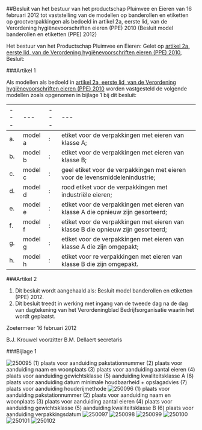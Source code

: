 <meta http-equiv='Content-Type' content='text/html; charset=utf-8' />

##Besluit van het bestuur van het productschap Pluimvee en Eieren van 16 februari 2012 tot vaststelling van de modellen op banderollen en etiketten op grootverpakkingen als bedoeld in artikel 2a, eerste lid, van de Verordening hygiënevoorschriften eieren (PPE) 2010 (Besluit model banderollen en etiketten (PPE) 2012)

Het bestuur van het Productschap Pluimvee en Eieren: 
Gelet op [artikel 2a, eerste lid, van de Verordening hygiënevoorschriften eieren (PPE) 2010](../../../../../../../../../pbo/verordening/hygiënevoorschriften/eieren/(ppe)/2010/BWBR0028125/README.md),
Besluit:  

###Artikel  1 

Als modellen als bedoeld in [artikel 2a, eerste lid, van de Verordening hygiënevoorschriften eieren (PPE) 2010](../../../../../../../../../pbo/verordening/hygiënevoorschriften/eieren/(ppe)/2010/BWBR0028125/README.md) worden vastgesteld de volgende modellen zoals opgenomen in bijlage 1 bij dit besluit:  

| --- | --- | --- | --- |
|:---|:---|:---|:---|
|a. |model a |: |etiket voor de verpakkingen met eieren van klasse A; |
|b. |model b |: |etiket voor de verpakkingen met eieren van klasse B; |
|c. |model c |: |geel etiket voor de verpakkingen met eieren voor de levensmiddelenindustrie; |
|d. |model d |: |rood etiket voor de verpakkingen met industriële eieren; |
|e. |model e |: |etiket voor de verpakkingen met eieren van klasse A die opnieuw zijn gesorteerd; |
|f. |model f |: |etiket voor de verpakkingen met eieren van klasse B die opnieuw zijn gesorteerd; |
|g. |model g |: |etiket voor de verpakkingen met eieren van klasse A die zijn omgepakt; |
|h. |model h |: |etiket voor re verpakkingen met eieren van klasse B die zijn omgepakt. |

###Artikel  2 

1.  Dit besluit wordt aangehaald als: Besluit model banderollen en etiketten (PPE) 2012. 
2.  Dit besluit treedt in werking met ingang van de tweede dag na de dag van dagtekening van het Verordeningblad Bedrijfsorganisatie waarin het wordt geplaatst.

Zoetermeer 
16 februari 2012 

B.J. Krouwel 
voorzitter 
B.M. Dellaert 
secretaris 

###Bijlage  1 

![250095](http://wetten.overheid.nl/Illustration/250095)
(1) plaats voor aanduiding pakstationnummer (2) plaats voor aanduiding naam en woonplaats (3) plaats voor aanduiding aantal eieren (4) plaats voor aanduiding gewichtsklasse (5) aanduiding kwaliteitsklasse A (6) plaats voor aanduiding datum minimale houdbaarheid + opslagadvies (7) plaats voor aanduiding houderijmethode ![250096](http://wetten.overheid.nl/Illustration/250096)
(1) plaats voor aanduiding pakstationnummer (2) plaats voor aanduiding naam en woonplaats (3) plaats voor aanduiding aantal eieren (4) plaats voor aanduiding gewichtsklasse (5) aanduiding kwaliteitsklasse B (6) plaats voor aanduiding verpakkingsdatum ![250097](http://wetten.overheid.nl/Illustration/250097)
![250098](http://wetten.overheid.nl/Illustration/250098)
![250099](http://wetten.overheid.nl/Illustration/250099)
![250100](http://wetten.overheid.nl/Illustration/250100)
![250101](http://wetten.overheid.nl/Illustration/250101)
![250102](http://wetten.overheid.nl/Illustration/250102)

